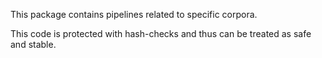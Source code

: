 This package contains pipelines related to specific corpora.

This code is protected with hash-checks and thus can be treated as safe and stable.
